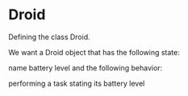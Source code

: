 # Droid
Defining the class Droid.

We want a Droid object that has the following state:

name
battery level
and the following behavior:

performing a task
stating its battery level
